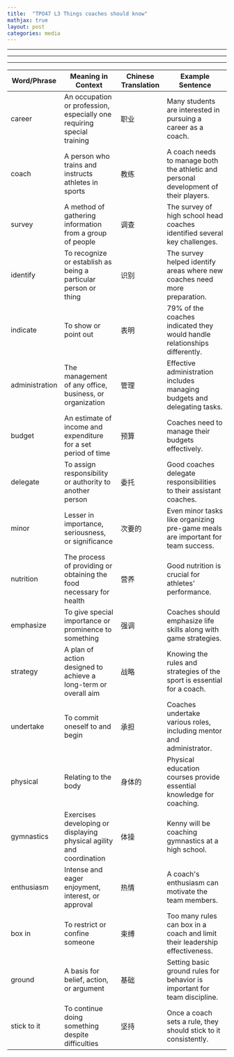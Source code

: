 ```yaml
---
title:  "TPO47 L3 Things coaches should know"
mathjax: true
layout: post
categories: media
---
```


---


<div class="markmap-container">
<div class="markmap">
<script type="text/template">



# Things Coaches Should Know (TPO47_L3) <br> TPO47_L3 教练应该知道的事情

## Introduction: Career in Coaching <br> 介绍：教练生涯
- Many students are interested in careers as coaches in various sports. <br> 许多学生对担任各种运动的教练感兴趣。
- A recent survey of high school head coaches identified key obstacles and areas for improvement. <br> 最近对高中主教练的调查确定了关键障碍和改进领域。

## Key Areas for Improvement <br> 需要改进的关键领域

### Relationships <br> 人际关系
- 79% of coaches would handle relationships differently if starting over. <br> 79%的教练表示，如果重新开始，他们会以不同的方式处理人际关系。
- Important relationships include those with assistant coaches, parents, student-athletes, and school administration. <br> 重要的人际关系包括与助理教练、家长、学生运动员和学校行政部门的关系。

### Organization and Administration <br> 组织和管理
- Includes managing budgets, delegating responsibilities, and attending to details like pre-game meals. <br> 包括管理预算、分配职责和处理细节，如赛前餐饮。
- Emphasizes the importance of being organized and paying attention to details. <br> 强调有条理和注意细节的重要性。

## Broader Role of Coaches <br> 教练的广泛角色
- Coaching is about more than just winning and losing; it involves teaching life skills through sports. <br> 教练不仅仅关乎胜负，还通过运动教授生活技能。
- Requires specialized knowledge of the sport, but also skills in dealing with people and administration. <br> 需要运动的专业知识，但也需要处理人际关系和管理的技能。

## Improving Organizational and Administrative Skills <br> 改进组织和管理技能
- Take courses in business management and finance in addition to sports management. <br> 除了体育管理课程，还要修读商业管理和金融课程。
- Consider the needs of team members beyond the sport itself, fostering enthusiasm and enjoyment. <br> 考虑团队成员在运动之外的需求，培养热情和享受感。

## Setting and Enforcing Rules <br> 设定和执行规则
- Coaches should establish a few basic rules for acceptable behavior early on. <br> 教练应尽早设定几条基本行为规范。
- Avoid having too many rules; focus on essential ones like punctuality and effort in practice. <br> 避免设定太多规则；关注基本规则，如守时和在训练中付出努力。
- Stick to established rules to maintain consistency and leadership. <br> 坚持既定规则以保持一致性和领导力。

## Conclusion <br> 结论
- Effective coaching involves balancing sport-specific knowledge with organizational and interpersonal skills. <br> 有效的教练工作需要平衡运动专业知识与组织和人际交往技能。
- Building strong relationships and being well-organized are crucial for a successful coaching career. <br> 建立牢固的关系和良好的组织能力对于成功的教练生涯至关重要。





</script>
</div>
</div>

---
---


| Word/Phrase          | Meaning in Context                                              | Chinese Translation   | Example Sentence                                                                   |
|----------------------|-----------------------------------------------------------------|-----------------------|------------------------------------------------------------------------------------|
| career               | An occupation or profession, especially one requiring special training | 职业                   | Many students are interested in pursuing a career as a coach.                      |
| coach                | A person who trains and instructs athletes in sports            | 教练                   | A coach needs to manage both the athletic and personal development of their players.|
| survey               | A method of gathering information from a group of people        | 调查                   | The survey of high school head coaches identified several key challenges.          |
| identify             | To recognize or establish as being a particular person or thing | 识别                   | The survey helped identify areas where new coaches need more preparation.          |
| indicate             | To show or point out                                            | 表明                   | 79% of the coaches indicated they would handle relationships differently.          |
| administration       | The management of any office, business, or organization         | 管理                   | Effective administration includes managing budgets and delegating tasks.           |
| budget               | An estimate of income and expenditure for a set period of time  | 预算                   | Coaches need to manage their budgets effectively.                                  |
| delegate             | To assign responsibility or authority to another person         | 委托                   | Good coaches delegate responsibilities to their assistant coaches.                 |
| minor                | Lesser in importance, seriousness, or significance              | 次要的                 | Even minor tasks like organizing pre-game meals are important for team success.     |
| nutrition            | The process of providing or obtaining the food necessary for health | 营养                   | Good nutrition is crucial for athletes' performance.                               |
| emphasize            | To give special importance or prominence to something           | 强调                   | Coaches should emphasize life skills along with game strategies.                   |
| strategy             | A plan of action designed to achieve a long-term or overall aim | 战略                   | Knowing the rules and strategies of the sport is essential for a coach.            |
| undertake            | To commit oneself to and begin                                  | 承担                   | Coaches undertake various roles, including mentor and administrator.               |
| physical             | Relating to the body                                            | 身体的                 | Physical education courses provide essential knowledge for coaching.               |
| gymnastics           | Exercises developing or displaying physical agility and coordination | 体操                   | Kenny will be coaching gymnastics at a high school.                                |
| enthusiasm           | Intense and eager enjoyment, interest, or approval              | 热情                   | A coach's enthusiasm can motivate the team members.                                |
| box in               | To restrict or confine someone                                  | 束缚                   | Too many rules can box in a coach and limit their leadership effectiveness.         |
| ground               | A basis for belief, action, or argument                         | 基础                   | Setting basic ground rules for behavior is important for team discipline.           |
| stick to it          | To continue doing something despite difficulties                | 坚持                   | Once a coach sets a rule, they should stick to it consistently.                    |

